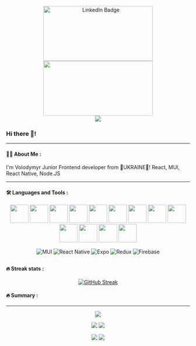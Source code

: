 <div  align="center">
<img src="https://i.gifer.com/Bm1J.gif" width="300" height="150" alt="LinkedIn Badge"/>
</div>

<div align="center">
  <img src="https://media.giphy.com/media/dWesBcTLavkZuG35MI/giphy.gif" width="300" height="150"/>
</div>

<div id="badges" align="center">
  <a href="linkedin.com/in/vladimir-labunets-78a3b3125">
    <img src="https://img.shields.io/badge/LinkedIn-blue?style=for-the-badge&logo=linkedin&logoColor=white" />
  </a>

</div>

### Hi there 👋!

---

#### :woman_technologist: About Me :

I'm Volodymyr Junior Frontend developer from :blue_heart:UKRAINE:yellow_heart:!  React, MUI, React Native, Node.JS

---

#### :hammer_and_wrench: Languages and Tools :

<div id="badges" align="center">
<img src="https://cdn.jsdelivr.net/gh/devicons/devicon/icons/javascript/javascript-original.svg" width=50/> 
<img src="https://cdn.jsdelivr.net/gh/devicons/devicon/icons/html5/html5-plain-wordmark.svg" width=50/>
<img src="https://cdn.jsdelivr.net/gh/devicons/devicon/icons/css3/css3-plain-wordmark.svg"  width=50/>
<img src="https://cdn.jsdelivr.net/gh/devicons/devicon/icons/sass/sass-original.svg" width=50 />
<img src="https://cdn.jsdelivr.net/gh/devicons/devicon/icons/react/react-original-wordmark.svg" width=50 />
<img src="https://cdn.jsdelivr.net/gh/devicons/devicon/icons/redux/redux-original.svg" width=50/>
<img src="https://cdn.jsdelivr.net/gh/devicons/devicon/icons/npm/npm-original-wordmark.svg" width=50/>
<img src="https://cdn.jsdelivr.net/gh/devicons/devicon/icons/nodejs/nodejs-original-wordmark.svg"  width=50/>
<img src="https://cdn.jsdelivr.net/gh/devicons/devicon/icons/express/express-original.svg" width=50/>
<img src="https://cdn.jsdelivr.net/gh/devicons/devicon/icons/webpack/webpack-plain-wordmark.svg"  width=50/>
<img src="https://cdn.jsdelivr.net/gh/devicons/devicon/icons/git/git-plain-wordmark.svg" width=50/>
<img src="https://cdn.jsdelivr.net/gh/devicons/devicon/icons/github/github-original-wordmark.svg" width=50/>
<img src="https://cdn.jsdelivr.net/gh/devicons/devicon/icons/figma/figma-original.svg" width=50/>
</div>
<div id="badges" align="center">

![MUI](https://img.shields.io/badge/MUI-%230081CB.svg?style=for-the-badge&logo=mui&logoColor=white) ![React Native](https://img.shields.io/badge/react_native-%2320232a.svg?style=for-the-badge&logo=react&logoColor=%2361DAFB) ![Expo](https://img.shields.io/badge/expo-1C1E24?style=for-the-badge&logo=expo&logoColor=#D04A37) ![Redux](https://img.shields.io/badge/redux-%23593d88.svg?style=for-the-badge&logo=redux&logoColor=white) ![Firebase](https://img.shields.io/badge/Firebase-039BE5?style=for-the-badge&logo=Firebase&logoColor=white)

## </div>

#### :fire: Streak stats :

<div id="badges" align="center">

[![GitHub Streak](https://github-readme-streak-stats.herokuapp.com/?user=DenverCoder1&theme=github-light)](https://git.io/streak-stats)

</div>

#### :fire: Summary :

---

<div id="badges" align="center">

![](https://github-profile-summary-cards.vercel.app/api/cards/profile-details?username=vplabunets&theme=github)

![](https://github-profile-summary-cards.vercel.app/api/cards/most-commit-language?username=vplabunets&theme=github) ![](https://github-profile-summary-cards.vercel.app/api/cards/repos-per-language?username=vplabunets&theme=github)

![](https://github-profile-summary-cards.vercel.app/api/cards/stats?username=daniilshat&theme=github) ![](https://github-profile-summary-cards.vercel.app/api/cards/productive-time?username=vplabunets&theme=github)

</div>
<!--
**vplabunets/vplabunets** is a ✨ _special_ ✨ repository because its `README.md` (this file) appears on your GitHub profile.

Here are some ideas to get you started:

- 🔭 I’m currently working on ...
- 🌱 I’m currently learning ...
- 👯 I’m looking to collaborate on ...
- 🤔 I’m looking for help with ...
- 💬 Ask me about ...
- 📫 How to reach me: ...
- 😄 Pronouns: ...
- ⚡ Fun fact: ...
  -->
